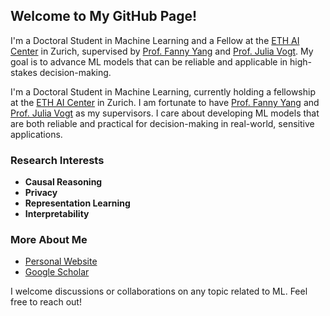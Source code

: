 ## Welcome to My GitHub Page!

I'm a Doctoral Student in Machine Learning and a Fellow at the [ETH AI Center](https://ai.ethz.ch/) in Zurich, supervised by [Prof. Fanny Yang](https://sml.inf.ethz.ch/group/fannyy/) and [Prof. Julia Vogt](https://mds.inf.ethz.ch/team/detail/julia-vogt/). My goal is to advance ML models that can be reliable and applicable in high-stakes decision-making.

I'm a Doctoral Student in Machine Learning, currently holding a fellowship at the [ETH AI Center](https://ai.ethz.ch/) in Zurich. I am fortunate to have [Prof. Fanny Yang](https://sml.inf.ethz.ch/group/fannyy/) and [Prof. Julia Vogt](https://mds.inf.ethz.ch/team/detail/julia-vogt/) as my supervisors. I care about developing ML models that are both reliable and practical for decision-making in real-world, sensitive applications.

### Research Interests

- **Causal Reasoning**
- **Privacy**
- **Representation Learning**
- **Interpretability**

### More About Me

- [Personal Website](https://sml.inf.ethz.ch/group/javiera/)
- [Google Scholar](https://scholar.google.es/citations?user=gGHkUhkAAAAJ&hl=es)

I welcome discussions or collaborations on any topic related to ML. Feel free to reach out!

